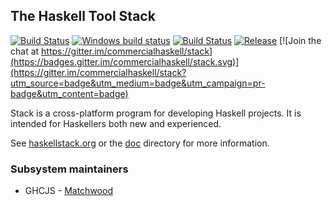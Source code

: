 ## The Haskell Tool Stack

[![Build Status](https://travis-ci.org/commercialhaskell/stack.svg?branch=master)](https://travis-ci.org/commercialhaskell/stack)
[![Windows build status](https://ci.appveyor.com/api/projects/status/c1c7uvmw6x1dupcl?svg=true)](https://ci.appveyor.com/project/snoyberg/stack)
[![Build Status](https://dev.azure.com/commercialhaskell/stack/_apis/build/status/commercialhaskell.stack?branchName=master)](https://dev.azure.com/commercialhaskell/stack/_build/latest?definitionId=1?branchName=master)
[![Release](https://img.shields.io/github/release/commercialhaskell/stack.svg)](https://github.com/commercialhaskell/stack/releases)
[![Join the chat at https://gitter.im/commercialhaskell/stack](https://badges.gitter.im/commercialhaskell/stack.svg)](https://gitter.im/commercialhaskell/stack?utm_source=badge&utm_medium=badge&utm_campaign=pr-badge&utm_content=badge)

Stack is a cross-platform program for developing Haskell projects. It is intended for Haskellers both new and experienced.

See [haskellstack.org](http://haskellstack.org) or the [doc](./doc) directory for more
information.

### Subsystem maintainers

* GHCJS - [Matchwood](https://github.com/matchwood)
